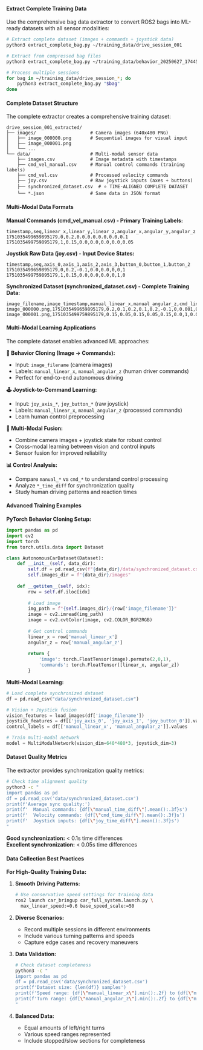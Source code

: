 #### Extract Complete Training Data

Use the comprehensive bag data extractor to convert ROS2 bags into ML-ready datasets with all sensor modalities:

```bash
# Extract complete dataset (images + commands + joystick data)
python3 extract_complete_bag.py ~/training_data/drive_session_001

# Extract from compressed bag files
python3 extract_complete_bag.py ~/training_data/behavior_20250627_174455

# Process multiple sessions
for bag in ~/training_data/drive_session_*; do
    python3 extract_complete_bag.py "$bag"
done
```

#### Complete Dataset Structure

The complete extractor creates a comprehensive training dataset:

```
drive_session_001_extracted/
├── images/                    # Camera images (640x480 PNG)
│   ├── image_000000.png       # Sequential images for visual input
│   ├── image_000001.png
│   └── ...
└── data/                      # Multi-modal sensor data
    ├── images.csv             # Image metadata with timestamps
    ├── cmd_vel_manual.csv     # Manual control commands (training labels)
    ├── cmd_vel.csv            # Processed velocity commands
    ├── joy.csv                # Raw joystick inputs (axes + buttons)
    ├── synchronized_dataset.csv  # ⭐ TIME-ALIGNED COMPLETE DATASET
    └── *.json                 # Same data in JSON format
```

#### Multi-Modal Data Formats

**Manual Commands (cmd_vel_manual.csv) - Primary Training Labels:**
```csv
timestamp,seq,linear_x,linear_y,linear_z,angular_x,angular_y,angular_z
1751035499659895179,0,0.2,0.0,0.0,0.0,0.0,0.1
1751035499759895179,1,0.15,0.0,0.0,0.0,0.0,0.05
```

**Joystick Raw Data (joy.csv) - Input Device States:**
```csv
timestamp,seq,axis_0,axis_1,axis_2,axis_3,button_0,button_1,button_2
1751035499659895179,0,0.2,-0.1,0.0,0.0,0,0,1
1751035499759895179,1,0.15,0.0,0.0,0.0,0,1,0
```

**Synchronized Dataset (synchronized_dataset.csv) - Complete Training Data:**
```csv
image_filename,image_timestamp,manual_linear_x,manual_angular_z,cmd_linear_x,cmd_angular_z,joy_axis_0,joy_axis_1,joy_button_0,manual_time_diff,cmd_time_diff,joy_time_diff
image_000000.png,1751035499659895179,0.2,0.1,0.2,0.1,0.2,-0.1,0,0.001,0.002,0.001
image_000001.png,1751035499759895179,0.15,0.05,0.15,0.05,0.15,0.0,1,0.001,0.001,0.002
```

#### Multi-Modal Learning Applications

The complete dataset enables advanced ML approaches:

**🎯 Behavior Cloning (Image → Commands):**
- Input: `image_filename` (camera images)
- Labels: `manual_linear_x`, `manual_angular_z` (human driver commands)
- Perfect for end-to-end autonomous driving

**🕹️ Joystick-to-Command Learning:**
- Input: `joy_axis_*`, `joy_button_*` (raw joystick)
- Labels: `manual_linear_x`, `manual_angular_z` (processed commands)
- Learn human control preprocessing

**🔄 Multi-Modal Fusion:**
- Combine camera images + joystick state for robust control
- Cross-modal learning between vision and control inputs
- Sensor fusion for improved reliability

**📊 Control Analysis:**
- Compare `manual_*` vs `cmd_*` to understand control processing
- Analyze `*_time_diff` for synchronization quality
- Study human driving patterns and reaction times

#### Advanced Training Examples

**PyTorch Behavior Cloning Setup:**
```python
import pandas as pd
import cv2
import torch
from torch.utils.data import Dataset

class AutonomousCarDataset(Dataset):
    def __init__(self, data_dir):
        self.df = pd.read_csv(f"{data_dir}/data/synchronized_dataset.csv")
        self.images_dir = f"{data_dir}/images"
    
    def __getitem__(self, idx):
        row = self.df.iloc[idx]
        
        # Load image
        img_path = f"{self.images_dir}/{row['image_filename']}"
        image = cv2.imread(img_path)
        image = cv2.cvtColor(image, cv2.COLOR_BGR2RGB)
        
        # Get control commands
        linear_x = row['manual_linear_x']
        angular_z = row['manual_angular_z']
        
        return {
            'image': torch.FloatTensor(image).permute(2,0,1),
            'commands': torch.FloatTensor([linear_x, angular_z])
        }
```

**Multi-Modal Learning:**
```python
# Load complete synchronized dataset
df = pd.read_csv("data/synchronized_dataset.csv")

# Vision + Joystick fusion
vision_features = load_images(df['image_filename'])
joystick_features = df[['joy_axis_0', 'joy_axis_1', 'joy_button_0']].values
control_labels = df[['manual_linear_x', 'manual_angular_z']].values

# Train multi-modal network
model = MultiModalNetwork(vision_dim=640*480*3, joystick_dim=3)
```

#### Dataset Quality Metrics

The extractor provides synchronization quality metrics:

```bash
# Check time alignment quality
python3 -c "
import pandas as pd
df = pd.read_csv('data/synchronized_dataset.csv')
print(f'Average sync quality:')
print(f'  Manual commands: {df[\"manual_time_diff\"].mean():.3f}s')
print(f'  Velocity commands: {df[\"cmd_time_diff\"].mean():.3f}s') 
print(f'  Joystick inputs: {df[\"joy_time_diff\"].mean():.3f}s')
"
```

**Good synchronization:** < 0.1s time differences  
**Excellent synchronization:** < 0.05s time differences

#### Data Collection Best Practices

**For High-Quality Training Data:**

1. **Smooth Driving Patterns:**
   ```bash
   # Use conservative speed settings for training data
   ros2 launch car_bringup car_full_system.launch.py \
     max_linear_speed:=0.6 base_speed_scale:=50
   ```

2. **Diverse Scenarios:**
   - Record multiple sessions in different environments
   - Include various turning patterns and speeds
   - Capture edge cases and recovery maneuvers

3. **Data Validation:**
   ```bash
   # Check dataset completeness
   python3 -c "
   import pandas as pd
   df = pd.read_csv('data/synchronized_dataset.csv')
   print(f'Dataset size: {len(df)} samples')
   print(f'Speed range: {df[\"manual_linear_x\"].min():.2f} to {df[\"manual_linear_x\"].max():.2f} m/s')
   print(f'Turn range: {df[\"manual_angular_z\"].min():.2f} to {df[\"manual_angular_z\"].max():.2f} rad/s')
   "
   ```

4. **Balanced Data:**
   - Equal amounts of left/right turns
   - Various speed ranges represented
   - Include stopped/slow sections for completeness